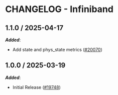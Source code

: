 # CHANGELOG - Infiniband

<!-- towncrier release notes start -->

## 1.1.0 / 2025-04-17

***Added***:

* Add state and phys_state metrics ([#20070](https://github.com/DataDog/integrations-core/pull/20070))

## 1.0.0 / 2025-03-19

***Added***:

* Initial Release ([#19748](https://github.com/DataDog/integrations-core/pull/19748))
